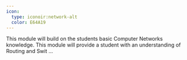 ```yaml
---
icon:
  type: iconoir:network-alt
  color: E64A19
---
```


This module will build on the students basic Computer Networks knowledge. This module will provide a student with an understanding of Routing and Swit ... 

